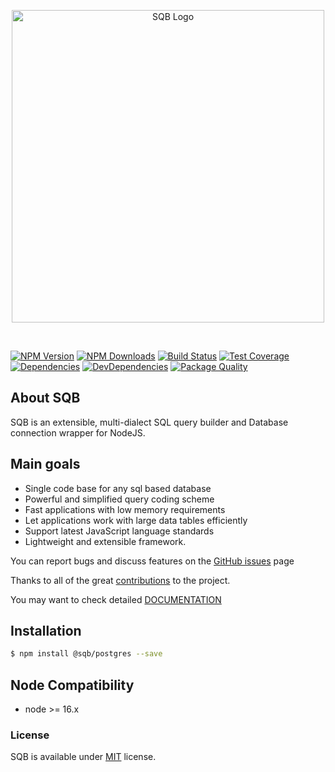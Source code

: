 <p style="text-align:center">
  <img src="https://user-images.githubusercontent.com/3836517/32965280-1a2b63ce-cbe7-11e7-8ee1-ba47313503c5.png" width="500px" alt="SQB Logo"/>
</p>

<br>

[![NPM Version][npm-image]][npm-url]
[![NPM Downloads][downloads-image]][downloads-url]
[![Build Status][travis-image]][travis-url]
[![Test Coverage][coveralls-image]][coveralls-url]
[![Dependencies][dependencies-image]][dependencies-url]
[![DevDependencies][devdependencies-image]][devdependencies-url]
[![Package Quality][quality-image]][quality-url]

## About SQB

SQB is an extensible, multi-dialect SQL query builder and Database connection wrapper for NodeJS.

## Main goals

- Single code base for any sql based database
- Powerful and simplified query coding scheme
- Fast applications with low memory requirements
- Let applications work with large data tables efficiently
- Support latest JavaScript language standards
- Lightweight and extensible framework.

You can report bugs and discuss features on the [GitHub issues](https://github.com/sqbjs/sqb/issues) page

Thanks to all of the great [contributions](https://github.com/sqbjs/sqb/graphs/contributors) to the project.

You may want to check detailed [DOCUMENTATION](https://sqbjs.github.io/sqb/)

## Installation

```bash
$ npm install @sqb/postgres --save
```

## Node Compatibility

- node >= 16.x

### License

SQB is available under [MIT](LICENSE) license.

[npm-image]: https://img.shields.io/npm/v/@sqb/postgres.svg
[npm-url]: https://npmjs.org/package/@sqb/postgres
[travis-image]: https://img.shields.io/travis/sqbjs/@sqb/postgres/master.svg
[travis-url]: https://travis-ci.org/sqbjs/@sqb/postgres
[coveralls-image]: https://img.shields.io/coveralls/sqbjs/@sqb/postgres/master.svg
[coveralls-url]: https://coveralls.io/r/sqbjs/@sqb/postgres
[downloads-image]: https://img.shields.io/npm/dm/@sqb/postgres.svg
[downloads-url]: https://npmjs.org/package/@sqb/postgres
[gitter-image]: https://badges.gitter.im/sqbjs/@sqb/postgres.svg
[gitter-url]: https://gitter.im/sqbjs/@sqb/postgres?utm_source=badge&utm_medium=badge&utm_campaign=pr-badge&utm_content=badge
[dependencies-image]: https://david-dm.org/sqbjs/@sqb/postgres/status.svg
[dependencies-url]: https://david-dm.org/sqbjs/@sqb/postgres
[devdependencies-image]: https://david-dm.org/sqbjs/@sqb/postgres/dev-status.svg
[devdependencies-url]: https://david-dm.org/sqbjs/@sqb/postgres?type=dev
[quality-image]: http://npm.packagequality.com/shield/@sqb/postgres.png
[quality-url]: http://packagequality.com/#?package=@sqb/postgres
